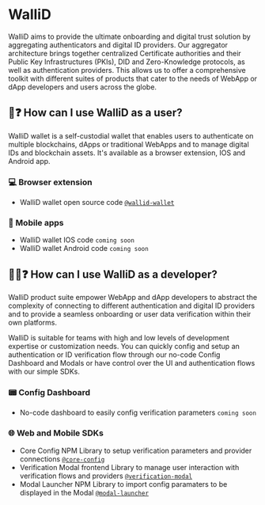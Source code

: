 # WalliD

WalliD aims to provide the ultimate onboarding and digital trust solution by aggregating authenticators and digital ID providers. Our aggregator architecture brings together centralized Certificate authorities and their Public Key Infrastructures (PKIs), DID and Zero-Knowledge protocols, as well as authentication providers. This allows us to offer a comprehensive toolkit with different suites of products that cater to the needs of WebApp or dApp developers and users across the globe.

## 👤❓ How can I use WalliD as a user?

WalliD wallet is a self-custodial wallet that enables users to authenticate on multiple blockchains, dApps or traditional WebApps and to manage digital IDs and blockchain assets. It's available as a browser extension, IOS and Android app.

### 💻 Browser extension

- WalliD wallet open source code [ `@wallid-wallet`](https://github.com/walliDprotocol/WalliD-Wallet)

### 📱 Mobile apps

- WalliD wallet IOS code `coming soon`
- WalliD wallet Android code `coming soon`


## 🧑‍💻❓ How can I use WalliD as a developer?

WalliD product suite empower WebApp and dApp developers to abstract the complexity of connecting to different authentication and digital ID providers and to provide a seamless onboarding or user data verification within their own platforms. 

WalliD is suitable for teams with high and low levels of development expertise or customization needs. You can quickly config and setup an authentication or ID verification flow through our no-code Config Dashboard and Modals or have control over the UI and authentication flows with our simple SDKs. 

### 📟 Config Dashboard
 
 - No-code dashboard to easily config verification parameters `coming soon`

### 🌐 Web and Mobile SDKs

- Core Config NPM Library to setup verification parameters and provider connections [ `@core-config`](https://github.com/walliDprotocol/core-config)
- Verification Modal frontend Library to manage user interaction with verification flows and providers [ `@verification-modal`](https://github.com/walliDprotocol/verification-modal)
- Modal Launcher NPM Library to import config paramaters to be displayed in the Modal [ `@modal-launcher`](https://github.com/walliDprotocol/modal-launcher)
